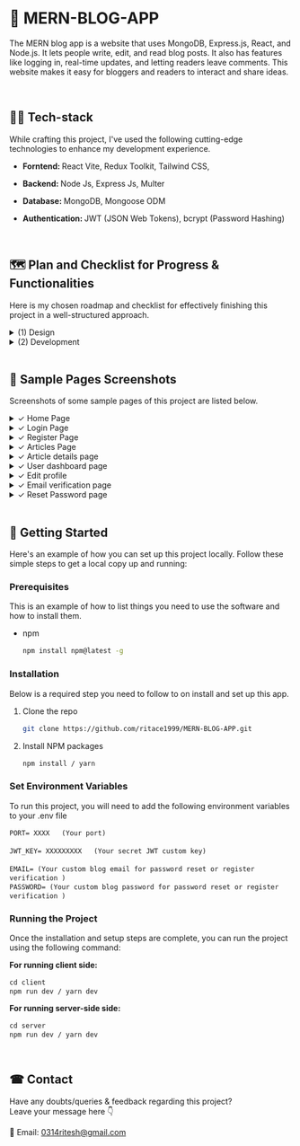 <!-- ABOUT THE PROJECT -->

# 📝 MERN-BLOG-APP

The MERN blog app is a website that uses MongoDB, Express.js, React, and Node.js. It lets people write, edit, and read blog posts. It also has features like logging in, real-time updates, and letting readers leave comments. This website makes it easy for bloggers and readers to interact and share ideas.

<br>

## 👨‍💻 Tech-stack

While crafting this project, I've used the following cutting-edge technologies to enhance my development experience.

- <b> Forntend: </b> React Vite, Redux Toolkit, Tailwind CSS,

- <b> Backend: </b> Node Js, Express Js, Multer

- <b> Database: </b> MongoDB, Mongoose ODM

- <b>Authentication: </b> JWT (JSON Web Tokens), bcrypt (Password Hashing)

<br>

<!-- ROADMAP -->

## 🗺️ Plan and Checklist for Progress & Functionalities

Here is my chosen roadmap and checklist for effectively finishing this project in a well-structured approach.

<details>
<summary> (1) Design </summary>

- [x] I. Brand identity/color scheme & typography

  - [x] project name
  - [x] Primary & accent colors
  - [x] Fonts and typo

- [x] II. Design key elements

  - [x] Logo
  - [x] Buttons
  - [x] Forms

- [x] III. UI & Layout
  - [x] Header
  - [x] Navigation bar
  - [x] Hero section
  - [x] Main content area
  - [x] Sidebar
  - [x] Footer

</details>

<details>
<summary> 
 (2) Development
  
</summary>

#### Front-End Development:

- [x] I. Structure, Pages & navigation

  - [x] Home page
  - [x] Login/signup pages
  - [x] Articles page
  - [x] User account pages
  - [x] Single article page
  - [x] User dashboard page
  - [x] User email verification page
  - [x] Reset password page

- [ ] II. Extra features & functionality:
  - [x] Articles by Users
  - [x] Articles create/Edit/Delete
  - [x] Article search functionality
  - [x] Comment Create/Edit/Delete
  - [x] User Profile Customization
  - [x] Tags and Categories
  - [x] Suggested Articles
  - [x] Article's admin Approval for Comments

#### Back-End Development:

- [x] Basic server setup & connect DB
- [x] set users types & roles [Guest, User/Admin, Super Admin]
- [x] User password hashing
- [x] Implement JWT-based authentication
- [x] User Profile Customization
- [x] MongoDB collections for diff. entities
- [x] Use Express.js for routing and middleware
- [x] Develop RESTful API endpoints
- [x] User authentication with MongoDB
- [x] Validate user credentials using MongoDB queries
- [x] Backend Error handling

</details>

</details>

<br>

## 📸 Sample Pages Screenshots

Screenshots of some sample pages of this project are listed below.

<details>
Here are screenshots showcasing sample pages from this project.
  <summary>
    ✓ Home Page
  </summary>
<img  src='https://github.com/ritace1999/MERN-BLOG-APP/blob/main/client/src/assets/screenShots/HomePage.png'> 
</details>

<details>
  <summary>
    ✓ Login Page
  </summary>
<img  src='https://github.com/ritace1999/MERN-BLOG-APP/blob/main/client/src/assets/screenShots/Login.png'> 
</details>

<details>
  <summary>
    ✓ Register Page
  </summary>
<img  src='https://github.com/ritace1999/MERN-BLOG-APP/blob/main/client/src/assets/screenShots/Register.png'>
</details>

<details>
  <summary>
    ✓ Articles Page
  </summary>

  <img  src='https://github.com/ritace1999/MERN-BLOG-APP/blob/main/client/src/assets/screenShots/ArticlesPage%20(1).png'>

</details>

<details>  
  <summary>
    ✓ Article details page
  </summary>
  
<img  src='https://github.com/ritace1999/MERN-BLOG-APP/blob/main/client/src/assets/screenShots/articlesDetailPage.png'>
</details>

<details>
  <summary>
    ✓ User dashboard page
  </summary>
<img  src='https://github.com/ritace1999/MERN-BLOG-APP/blob/main/client/src/assets/screenShots/User%20or%20Admin%20Dashboard.png'>

</details>

<details>
  <summary>
    ✓ Edit profile 
  </summary>
<img  src='https://github.com/ritace1999/MERN-BLOG-APP/blob/main/client/src/assets/screenShots/ProfilePage.png'>

</details>

<details>
  <summary>
    ✓ Email verification page 
  </summary>
<img  src='https://github.com/ritace1999/MERN-BLOG-APP/blob/main/client/src/assets/screenShots/EmailVerification.png'>

</details>

<details>
  <summary>
    ✓ Reset Password page 
  </summary>
<img  src='https://github.com/ritace1999/MERN-BLOG-APP/blob/main/client/src/assets/screenShots/RecoverPassword%20or%20Reset.png'>

</details>

</details>

<br>

<!-- GETTING STARTED -->

## 📃 Getting Started

Here's an example of how you can set up this project locally.
Follow these simple steps to get a local copy up and running:

### Prerequisites

This is an example of how to list things you need to use the software and how to install them.

- npm
  ```sh
  npm install npm@latest -g
  ```

### Installation

Below is a required step you need to follow to on install and set up this app.

1. Clone the repo
   ```sh
   git clone https://github.com/ritace1999/MERN-BLOG-APP.git
   ```
2. Install NPM packages
   ```sh
   npm install / yarn
   ```

### Set Environment Variables

To run this project, you will need to add the following environment variables to your .env file

```
PORT= XXXX   (Your port)

JWT_KEY= XXXXXXXXX   (Your secret JWT custom key)

EMAIL= (Your custom blog email for password reset or register verification )
PASSWORD= (Your custom blog password for password reset or register verification )

```

### Running the Project

Once the installation and setup steps are complete, you can run the project using the following command:

<b>For running client side: </b>

```
cd client
npm run dev / yarn dev
```

<b> For running server-side side: </b>

```
cd server
npm run dev / yarn dev
```

<br>

<!-- CONTACT -->

## ☎ Contact

Have any doubts/queries & feedback regarding this project? <br>
Leave your message here 👇

📩 Email: 0314ritesh@gmail.com
